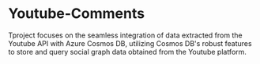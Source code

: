 # Youtube-Comments
Tproject focuses on the seamless integration of data extracted from the Youtube API with Azure Cosmos DB, utilizing Cosmos DB's robust features to store and query social graph data obtained from the Youtube platform. 
